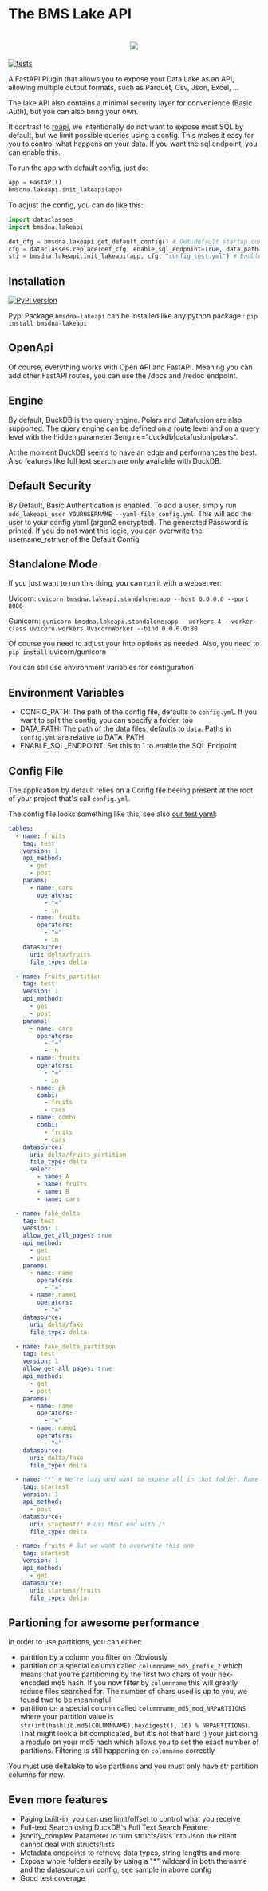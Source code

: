 # The BMS Lake API

<h1 align="center">
  <img src="assets\LakeAPI.drawio.png">
  <br>
</h1>

[![tests](https://github.com/bmsuisse/lakeapi/actions/workflows/python-test.yml/badge.svg?branch=main)](https://github.com/bmsuisse/lakeapi/actions/workflows/python-test.yml)

A FastAPI Plugin that allows you to expose your Data Lake as an API, allowing multiple output formats, such as Parquet, Csv, Json, Excel, ...

The lake API also contains a minimal security layer for convenience (Basic Auth), but you can also bring your own.

It contrast to [roapi](https://github.com/roapi/roapi), we intentionally do not want to expose most SQL by default, but we limit possible queries using a config. This makes it easy for you to control what happens on your data. If you want the sql endpoint, you can enable this.

To run the app with default config, just do:

```python
app = FastAPI()
bmsdna.lakeapi.init_lakeapi(app)
```

To adjust the config, you can do like this:

```python
import dataclasses
import bmsdna.lakeapi

def_cfg = bmsdna.lakeapi.get_default_config() # Get default startup config
cfg = dataclasses.replace(def_cfg, enable_sql_endpoint=True, data_path="tests/data") # Use dataclasses.replace to set the properties you want
sti = bmsdna.lakeapi.init_lakeapi(app, cfg, "config_test.yml") # Enable it. The first parameter is the FastAPI instance, the 2nd one is the basic config and the third one the config of the tables
```

## Installation

[![PyPI version](https://badge.fury.io/py/bmsdna-lakeapi.svg)](https://pypi.org/project/bmsdna-lakeapi/)

Pypi Package `bmsdna-lakeapi` can be installed like any python package : `pip install bmsdna-lakeapi`

## OpenApi

Of course, everything works with Open API and FastAPI. Meaning you can add other FastAPI routes, you can use the /docs and /redoc endpoint.

## Engine

By default, DuckDB is the query engine. Polars and Datafusion are also supported.
The query engine can be defined on a route level and on a query level with the hidden parameter $engine="duckdb|datafusion|polars".

At the moment DuckDB seems to have an edge and performances the best. Also features like full text search are only available with DuckDB.

## Default Security

By Default, Basic Authentication is enabled. To add a user, simply run `add_lakeapi_user YOURUSERNAME --yaml-file config.yml`. This will add the user to your config yaml (argon2 encrypted).
The generated Password is printed. If you do not want this logic, you can overwrite the username_retriver of the Default Config

## Standalone Mode

If you just want to run this thing, you can run it with a webserver:

Uvicorn: `uvicorn bmsdna.lakeapi.standalone:app --host 0.0.0.0 --port 8080`

Gunicorn: `gunicorn bmsdna.lakeapi.standalone:app --workers 4 --worker-class uvicorn.workers.UvicornWorker --bind 0.0.0.0:80`

Of course you need to adjust your http options as needed. Also, you need to `pip install` uvicorn/gunicorn

You can still use environment variables for configuration

## Environment Variables

- CONFIG_PATH: The path of the config file, defaults to `config.yml`. If you want to split the config, you can specify a folder, too
- DATA_PATH: The path of the data files, defaults to `data`. Paths in `config.yml` are relative to DATA_PATH
- ENABLE_SQL_ENDPOINT: Set this to 1 to enable the SQL Endpoint

## Config File

The application by default relies on a Config file beeing present at the root of your project that's call `config.yml`.

The config file looks something like this, see also [our test yaml](config_test.yml):

```yaml
tables:
  - name: fruits
    tag: test
    version: 1
    api_method:
      - get
      - post
    params:
      - name: cars
        operators:
          - "="
          - in
      - name: fruits
        operators:
          - "="
          - in
    datasource:
      uri: delta/fruits
      file_type: delta

  - name: fruits_partition
    tag: test
    version: 1
    api_method:
      - get
      - post
    params:
      - name: cars
        operators:
          - "="
          - in
      - name: fruits
        operators:
          - "="
          - in
      - name: pk
        combi:
          - fruits
          - cars
      - name: combi
        combi:
          - fruits
          - cars
    datasource:
      uri: delta/fruits_partition
      file_type: delta
      select:
        - name: A
        - name: fruits
        - name: B
        - name: cars

  - name: fake_delta
    tag: test
    version: 1
    allow_get_all_pages: true
    api_method:
      - get
      - post
    params:
      - name: name
        operators:
          - "="
      - name: name1
        operators:
          - "="
    datasource:
      uri: delta/fake
      file_type: delta

  - name: fake_delta_partition
    tag: test
    version: 1
    allow_get_all_pages: true
    api_method:
      - get
      - post
    params:
      - name: name
        operators:
          - "="
      - name: name1
        operators:
          - "="
    datasource:
      uri: delta/fake
      file_type: delta

  - name: "*" # We're lazy and want to expose all in that folder. Name MUST be * and nothing else
    tag: startest
    version: 1
    api_method:
      - post
    datasource:
      uri: startest/* # Uri MUST end with /*
      file_type: delta

  - name: fruits # But we want to overwrite this one
    tag: startest
    version: 1
    api_method:
      - get
    datasource:
      uri: startest/fruits
      file_type: delta
```

## Partioning for awesome performance

In order to use partitions, you can either:

- partition by a column you filter on. Obviously
- partition on a special column called `columnname_md5_prefix_2` which means that you're partitioning by the first two chars of
  your hex-encoded md5 hash. If you now filter by `columnname` this will greatly reduce files searched for. The number of chars used is up to you, we found two to be meaningful
- partition on a special column called `columnname_md5_mod_NRPARTIIONS` where your partition value is `str(int(hashlib.md5(COLUMNNAME).hexdigest(), 16) % NRPARTITIONS)`. That might look a bit complicated, but it's not that hard :) your just doing a modulo on your md5 hash which
  allows you to set the exact number of partitions. Filtering is still happening on `columname` correctly

You must use deltalake to use parttions and you must only have str partition columns for now.

## Even more features

- Paging built-in, you can use limit/offset to control what you receive
- Full-text Search using DuckDB's Full Text Search Feature
- jsonify_complex Parameter to turn structs/lists into Json the client cannot deal with structs/lists
- Metadata endpoints to retrieve data types, string lengths and more
- Expose whole folders easily by using a "\*" wildcard in both the name and the datasource.uri config, see sample in above config
- Good test coverage
